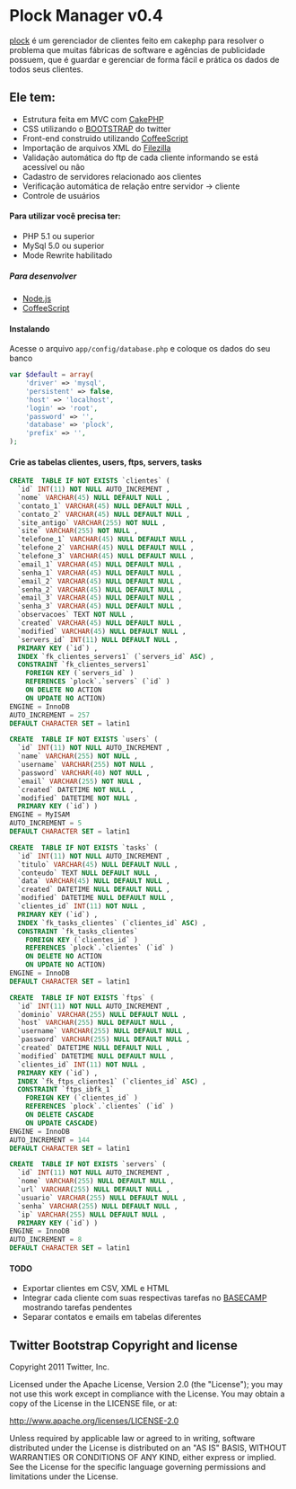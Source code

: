 # Plock Manager v0.4
[plock](https://github.com/hugodias/) é um gerenciador de clientes feito em cakephp para resolver o problema que muitas fábricas de software e agências de publicidade possuem, que é guardar e gerenciar de forma fácil e prática os dados de todos seus clientes.


Ele tem:
-----

* Estrutura feita em MVC com [CakePHP](http://cakephp.org/)
* CSS utilizando o [BOOTSTRAP](http://twitter.github.com/bootstrap/) do twitter
* Front-end construido utilizando [CoffeeScript](http://jashkenas.github.com/coffee-script/)
* Importação de arquivos XML do [Filezilla](http://filezilla-project.org/)
* Validação automática do ftp de cada cliente informando se está acessível ou não
* Cadastro de servidores relacionado aos clientes
* Verificação automática de relação entre servidor -> cliente
* Controle de usuários

#### Para utilizar você precisa ter:
* PHP 5.1 ou superior
* MySql 5.0 ou superior
* Mode Rewrite habilitado

##### Para desenvolver
* [Node.js](http://nodejs.org/)
* [CoffeeScript](http://jashkenas.github.com/coffee-script/)


#### Instalando

Acesse o arquivo `app/config/database.php` e coloque os dados do seu banco

``` php
var $default = array(
	'driver' => 'mysql',
	'persistent' => false,
	'host' => 'localhost',
	'login' => 'root',
	'password' => '',
	'database' => 'plock',
	'prefix' => '',
);
```

#### Crie as tabelas clientes, users, ftps, servers, tasks

``` sql
CREATE  TABLE IF NOT EXISTS `clientes` (
  `id` INT(11) NOT NULL AUTO_INCREMENT ,
  `nome` VARCHAR(45) NULL DEFAULT NULL ,
  `contato_1` VARCHAR(45) NULL DEFAULT NULL ,
  `contato_2` VARCHAR(45) NULL DEFAULT NULL ,
  `site_antigo` VARCHAR(255) NOT NULL ,
  `site` VARCHAR(255) NOT NULL ,
  `telefone_1` VARCHAR(45) NULL DEFAULT NULL ,
  `telefone_2` VARCHAR(45) NULL DEFAULT NULL ,
  `telefone_3` VARCHAR(45) NULL DEFAULT NULL ,
  `email_1` VARCHAR(45) NULL DEFAULT NULL ,
  `senha_1` VARCHAR(45) NULL DEFAULT NULL ,
  `email_2` VARCHAR(45) NULL DEFAULT NULL ,
  `senha_2` VARCHAR(45) NULL DEFAULT NULL ,
  `email_3` VARCHAR(45) NULL DEFAULT NULL ,
  `senha_3` VARCHAR(45) NULL DEFAULT NULL ,
  `observacoes` TEXT NOT NULL ,
  `created` VARCHAR(45) NULL DEFAULT NULL ,
  `modified` VARCHAR(45) NULL DEFAULT NULL ,
  `servers_id` INT(11) NULL DEFAULT NULL ,
  PRIMARY KEY (`id`) ,
  INDEX `fk_clientes_servers1` (`servers_id` ASC) ,
  CONSTRAINT `fk_clientes_servers1`
    FOREIGN KEY (`servers_id` )
    REFERENCES `plock`.`servers` (`id` )
    ON DELETE NO ACTION
    ON UPDATE NO ACTION)
ENGINE = InnoDB
AUTO_INCREMENT = 257
DEFAULT CHARACTER SET = latin1
```

``` sql
CREATE  TABLE IF NOT EXISTS `users` (
  `id` INT(11) NOT NULL AUTO_INCREMENT ,
  `name` VARCHAR(255) NOT NULL ,
  `username` VARCHAR(255) NOT NULL ,
  `password` VARCHAR(40) NOT NULL ,
  `email` VARCHAR(255) NOT NULL ,
  `created` DATETIME NOT NULL ,
  `modified` DATETIME NOT NULL ,
  PRIMARY KEY (`id`) )
ENGINE = MyISAM
AUTO_INCREMENT = 5
DEFAULT CHARACTER SET = latin1
```


``` sql
CREATE  TABLE IF NOT EXISTS `tasks` (
  `id` INT(11) NOT NULL AUTO_INCREMENT ,
  `titulo` VARCHAR(45) NULL DEFAULT NULL ,
  `conteudo` TEXT NULL DEFAULT NULL ,
  `data` VARCHAR(45) NULL DEFAULT NULL ,
  `created` DATETIME NULL DEFAULT NULL ,
  `modified` DATETIME NULL DEFAULT NULL ,
  `clientes_id` INT(11) NOT NULL ,
  PRIMARY KEY (`id`) ,
  INDEX `fk_tasks_clientes` (`clientes_id` ASC) ,
  CONSTRAINT `fk_tasks_clientes`
    FOREIGN KEY (`clientes_id` )
    REFERENCES `plock`.`clientes` (`id` )
    ON DELETE NO ACTION
    ON UPDATE NO ACTION)
ENGINE = InnoDB
DEFAULT CHARACTER SET = latin1
```


``` sql
CREATE  TABLE IF NOT EXISTS `ftps` (
  `id` INT(11) NOT NULL AUTO_INCREMENT ,
  `dominio` VARCHAR(255) NULL DEFAULT NULL ,
  `host` VARCHAR(255) NULL DEFAULT NULL ,
  `username` VARCHAR(255) NULL DEFAULT NULL ,
  `password` VARCHAR(255) NULL DEFAULT NULL ,
  `created` DATETIME NULL DEFAULT NULL ,
  `modified` DATETIME NULL DEFAULT NULL ,
  `clientes_id` INT(11) NOT NULL ,
  PRIMARY KEY (`id`) ,
  INDEX `fk_ftps_clientes1` (`clientes_id` ASC) ,
  CONSTRAINT `ftps_ibfk_1`
    FOREIGN KEY (`clientes_id` )
    REFERENCES `plock`.`clientes` (`id` )
    ON DELETE CASCADE
    ON UPDATE CASCADE)
ENGINE = InnoDB
AUTO_INCREMENT = 144
DEFAULT CHARACTER SET = latin1
```

``` sql
CREATE  TABLE IF NOT EXISTS `servers` (
  `id` INT(11) NOT NULL AUTO_INCREMENT ,
  `nome` VARCHAR(255) NULL DEFAULT NULL ,
  `url` VARCHAR(255) NULL DEFAULT NULL ,
  `usuario` VARCHAR(255) NULL DEFAULT NULL ,
  `senha` VARCHAR(255) NULL DEFAULT NULL ,
  `ip` VARCHAR(255) NULL DEFAULT NULL ,
  PRIMARY KEY (`id`) )
ENGINE = InnoDB
AUTO_INCREMENT = 8
DEFAULT CHARACTER SET = latin1
```


#### TODO
* Exportar clientes em CSV, XML e HTML
* Integrar cada cliente com suas respectivas tarefas no [BASECAMP](http://basecamphq.com/) mostrando tarefas pendentes
* Separar contatos e emails em tabelas diferentes


Twitter Bootstrap Copyright and license
---------------------

Copyright 2011 Twitter, Inc.

Licensed under the Apache License, Version 2.0 (the "License");
you may not use this work except in compliance with the License.
You may obtain a copy of the License in the LICENSE file, or at:

   http://www.apache.org/licenses/LICENSE-2.0

Unless required by applicable law or agreed to in writing, software
distributed under the License is distributed on an "AS IS" BASIS,
WITHOUT WARRANTIES OR CONDITIONS OF ANY KIND, either express or implied.
See the License for the specific language governing permissions and
limitations under the License.


